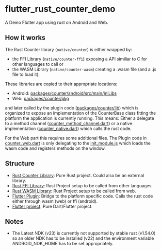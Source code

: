 # flutter_rust_counter_demo

A Demo Flutter app using rust on Android and Web.

## How it works

The Rust Counter library (`native/counter`) is either wrapped by:

- the FFI Library (`native/counter-ffi`) exposing a API similiar to C for other languages to call or
- the WASM Library (`native/counter-wasm`) creating a .wasm file (and a .js file to load it).

These libraries are copied to their appropriate locations:

- Android: [packages/counter/android/src/main/jniLibs](packages/counter/android/src/main/jniLibs)
- Web: [packages/counter/pkg](packages/counter/pkg)

and later called by the plugin code ([packages/counter/lib](packages/counter/lib)) which is organized to expose an implementation of the CounterBase class fitting the platform the application is currently running. 
This means: Either a delegate to a method channel ([counter_method_channel.dart](packages/counter/lib/counter_method_channel.dart)) or a native implementation ([counter_native.dart](packages/counter/lib/counter_native.dart)) which calls the rust code.

For the Web part this requires some additional files. The Plugin code in [counter_web.dart](packages/counter/lib/counter_web.dart) is only delegating to the [init_module.js](packages/counter/pkg/init_module.js) which loads the wasm code and registers methods on the window.

## Structure

- [Rust Counter Library](native/counter): Pure Rust project. Could also be an external library.
- [Rust FFI Library](native/counter-ffi): Rust Project setup to be called from other languages.
- [Rust WASM Library](native/counter-wasm): Rust Project setup to be called from web.
- [Flutter Plugin](packages/counter): Bridge to the platform specific code. Calls the rust code either through wasm (web) or ffi (android).
- [Flutter project](lib): Pure Dart/Flutter project.

## Notes

- The Latest NDK (v23) is currently not supported by stable rust (v1.54.0) so an older NDK has to be installed (v22) and the environment variable ANDROID_NDK_HOME has to be set appropriately.